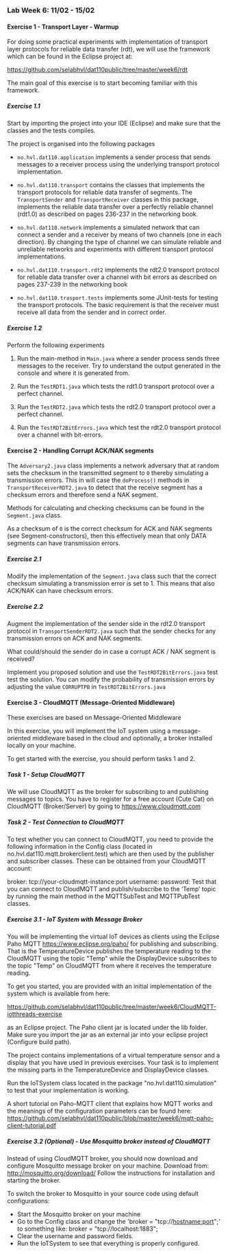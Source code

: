 ### Lab Week 6: 11/02 - 15/02

#### Exercise 1 - Transport Layer - Warmup

For doing some practical experiments with implementation of transport layer protocols for reliable data transfer (rdt), we will use the framework which can be found in the Eclipse project at:

https://github.com/selabhvl/dat110public/tree/master/week6/rdt

The main goal of this exercise is to start becoming familiar with this framework.

##### Exercise 1.1

Start by importing the project into your IDE (Eclipse) and make sure that the classes and the tests compiles.

The project is organised into the following packages

- `no.hvl.dat110.application` implements a sender process that sends messages to a receiver process using the underlying transport protocol implementation.

- `no.hvl.dat110.transport` contains the classes that implements the transport protocols for reliable data transfer of segments. The `TransportSender` and `TransportReceiver` classes in this package, implements the reliable data transfer over a perfectly reliable channel (rdt1.0) as described on pages 236-237 in the networking book.

- `no.hvl.dat110.network` implements a simulated network that can connect a sender and a receiver by means of two channels (one in each direction). By changing the type of channel we can simulate reliable and unreliable networks and experiments with different transport protocol implementations.

- `no.hvl.dat110.transport.rdt2` implements the rdt2.0 transport protocol for reliable data transfer over a channel with bit errors as described on pages 237-239 in the networking book

- `no.hvl.dat110.trasport.tests` implements some JUnit-tests for testing the transport protocols. The basic requirement is that the receiver must receive all data from the sender and in correct order.

##### Exercise 1.2

Perform the following experiments

1. Run the main-method in `Main.java` where a sender process sends three messages to the receiver. Try to understand the output generated in the console and where it is generated from.

2. Run the `TestRDT1.java` which tests the rdt1.0 transport protocol over a perfect channel.

3. Run the `TestRDT2.java` which tests the rdt2.0 transport protocol over a perfect channel.

4. Run the `TestRDT2BitErrors.java` which test the rdt2.0 transport protocol over a channel with bit-errors.

#### Exercise 2 - Handling Corrupt ACK/NAK segments

The `Adversary2.java` class implements a network adversary that at random sets the checksum in the transmitted segment to `0` thereby simulating a transmission errors. This in will case the `doProcess()` methods in `TransportReceiverRDT2.java` to detect that the receive segment has a checksum errors and therefore send a NAK segment.

Methods for calculating and checking checksums can be found in the `Segment.java` class.

As a checksum of `0` is the correct checksum for ACK and NAK segments (see Segment-constructors), then this effectively mean that only DATA segments can have transmission errors.

##### Exercise 2.1

Modify the implementation of the `Segment.java` class such that the correct checksum simulating a transmission error is set to 1. This means that also ACK/NAK can have checksum errors.

##### Exercise 2.2

Augment the implementation of the sender side in the rdt2.0 transport protocol in `TransportSenderRDT2.java` such that the sender checks for any transmission errors on ACK and NAK segments.

What could/should the sender do in case a corrupt ACK / NAK segment is received? 

Implement you proposed solution and use the `TestRDT2BitErrors.java` test test the solution. You can modify the probability of transmission errors by adjusting the value `CORRUPTPB` in `TestRDT2BitErrors.java`

#### Exercise 3 - CloudMQTT (Message-Oriented Middleware)

These exercises are based on Message-Oriented Middleware

In this exercise, you will implement the IoT system using a message-oriented middleware based in the cloud and optionally, a broker installed locally on your machine.

To get started with the exercise, you should perform tasks 1 and 2.

##### Task 1 - Setup CloudMQTT
We will use CloudMQTT as the broker for subscribing to and publishing messages to topics. You have to register for a free account (Cute Cat) on CloudMQTT (Broker/Server) by going to https://www.cloudmqtt.com

##### Task 2 - Test Connection to CloudMQTT

To test whether you can connect to CloudMQTT, you need to provide the following information in the Config class (located in no.hvl.dat110.mqtt.brokerclient.test) which are then used by the publisher and subscriber classes. These can be obtained from your CloudMQTT account:

broker: tcp://your-cloudmqtt-instance:port
username:
password:
Test that you can connect to CloudMQTT and publish/subscribe to the ‘Temp’ topic by running the main method in the MQTTSubTest and MQTTPubTest classes.

##### Exercise 3.1 - IoT System with Message Broker
You will be implementing the virtual IoT devices as clients using the Eclipse Paho MQTT https://www.eclipse.org/paho/ for publishing and subscribing. That is the TemperatureDevice publishes the temperature reading to the CloudMQTT using the topic "Temp" while the DisplayDevice subscribes to the topic "Temp" on CloudMQTT from where it receives the temperature reading.

To get you started, you are provided with an initial implementation of the system which is available from here:

https://github.com/selabhvl/dat110public/tree/master/week6/CloudMQTT-iotthreads-exercise

as an Eclipse project.
The Paho client jar is located under the lib folder. Make sure you import the jar as an external jar into your eclipse project (Configure build path).

The project contains implementations of a virtual temperature sensor and a display that you have used in previous exercises. Your task is to implement the missing parts in the TemperatureDevice and DisplayDevice classes. 

Run the IoTSystem class located in the package "no.hvl.dat110.simulation" to test that your implementation is working.

A short tutorial on Paho-MQTT client that explains how MQTT works and the meanings of the configuration parameters can be found here: https://github.com/selabhvl/dat110public/blob/master/week6/mqtt-paho-client-tutorial.pdf

##### Exercise 3.2 (Optional) - Use Mosquitto broker instead of CloudMQTT

Instead of using CloudMQTT broker, you should now download and configure Mosquitto message broker on your machine.
Download from: http://mosquitto.org/download/
Follow the instructions for installation and starting the broker. 

To switch the broker to Mosquitto in your source code using default configurations:
- Start the Mosquitto broker on your machine
- Go to the Config class and change the 'broker = "tcp://<hostname:port>";' to something like: broker = "tcp://localhost:1883";
- Clear the username and password fields.
- Run the IoTSystem to see that everything is properly configured.
